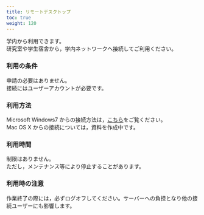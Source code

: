 ```yaml
---
title: リモートデスクトップ
toc: true
weight: 120
---
```

 学内から利用できます。  
 研究室や学生宿舎から，学内ネットワークへ接続してご利用ください。
 
### 利用の条件
 申請の必要はありません。  
 接続にはユーザーアカウントが必要です。
 
### 利用方法
 Microsoft Windows7 からの接続方法は，[こちら](RemoteDeskTop-in-win7.pdf)をご覧ください。  
 Mac OS X からの接続については，資料を作成中です。
 
### 利用時間
 制限はありません。  
 ただし，メンテナンス等により停止することがあります。
 
### 利用時の注意
 作業終了の際には，必ずログオフしてください。サーバーへの負担となり他の接続ユーザーにも影響します。
 
 
